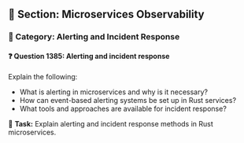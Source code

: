 ## 📘 Section: Microservices Observability
### 🔹 Category: Alerting and Incident Response
#### ❓ Question 1385: Alerting and incident response

Explain the following:

- What is alerting in microservices and why is it necessary?
- How can event-based alerting systems be set up in Rust services?
- What tools and approaches are available for incident response?

🔧 **Task:** Explain alerting and incident response methods in Rust microservices.

